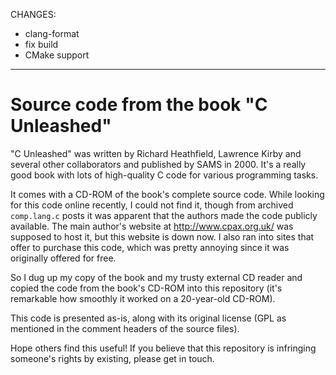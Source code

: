 CHANGES:
  - clang-format
  - fix build
  - CMake support

---

# Source code from the book "C Unleashed"

"C Unleashed" was written by Richard Heathfield, Lawrence Kirby and several
other collaborators and published by SAMS in 2000. It's a really good book with
lots of high-quality C code for various programming tasks.

It comes with a CD-ROM of the book's complete source code. While looking for
this code online recently, I could not find it, though from archived
`comp.lang.c` posts it was apparent that the authors made the code publicly
available. The main author's website at http://www.cpax.org.uk/ was supposed to
host it, but this website is down now. I also ran into sites that offer to
purchase this code, which was pretty annoying since it was originally offered
for free.

So I dug up my copy of the book and my trusty external CD reader and copied the
code from the book's CD-ROM into this repository (it's remarkable how smoothly
it worked on a 20-year-old CD-ROM).

This code is presented as-is, along with its original license (GPL as mentioned
in the comment headers of the source files).

Hope others find this useful! If you believe that this repository is infringing
someone's rights by existing, please get in touch.
